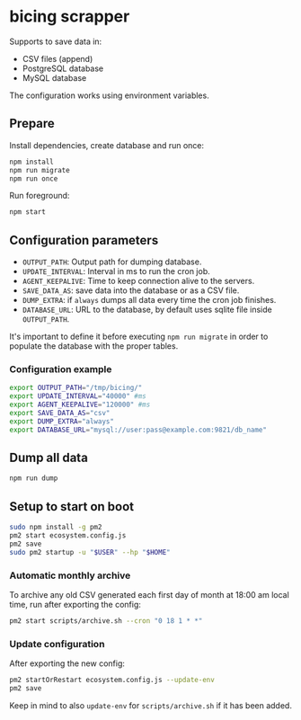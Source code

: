 # bicing scrapper

Supports to save data in:
  - CSV files (append)
  - PostgreSQL database
  - MySQL database

The configuration works using environment variables.

## Prepare
Install dependencies, create database and run once:
```sh
npm install
npm run migrate
npm run once
```

Run foreground:
```sh
npm start
```

## Configuration parameters
 * `OUTPUT_PATH`: Output path for dumping database.
 * `UPDATE_INTERVAL`: Interval in ms to run the cron job.
 * `AGENT_KEEPALIVE`: Time to keep connection alive to the servers.
 * `SAVE_DATA_AS`: save data into the database or as a CSV file.
 * `DUMP_EXTRA`: if `always` dumps all data every time the cron job finishes.
 * `DATABASE_URL`: URL to the database, by default uses sqlite file inside `OUTPUT_PATH`.

It's important to define it before executing `npm run migrate` in order to populate the database with the proper tables.

### Configuration example
```sh
export OUTPUT_PATH="/tmp/bicing/"
export UPDATE_INTERVAL="40000" #ms
export AGENT_KEEPALIVE="120000" #ms
export SAVE_DATA_AS="csv"
export DUMP_EXTRA="always"
export DATABASE_URL="mysql://user:pass@example.com:9821/db_name"
```

## Dump all data
```sh
npm run dump
```

## Setup to start on boot

```sh
sudo npm install -g pm2
pm2 start ecosystem.config.js
pm2 save
sudo pm2 startup -u "$USER" --hp "$HOME"
```

### Automatic monthly archive
To archive any old CSV generated each first day of month at 18:00 am local time, run after exporting the config:
```sh
pm2 start scripts/archive.sh --cron "0 18 1 * *"
```

### Update configuration
After exporting the new config:
```sh
pm2 startOrRestart ecosystem.config.js --update-env
pm2 save
```

Keep in mind to also `update-env` for `scripts/archive.sh` if it has been added.
